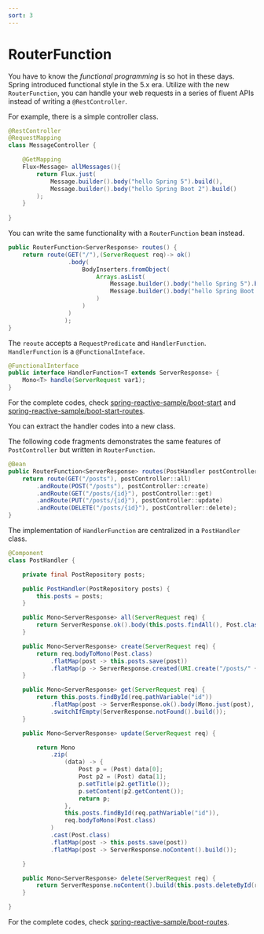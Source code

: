 ```yaml
---
sort: 3
---
```


# RouterFunction

You have to know the *functional programming* is so hot in these days. Spring introduced functional style in the 5.x era.  Utilize with the new `RouterFunction`, you can handle your web requests in a series of fluent APIs instead of writing a  `@RestController`.

For example,  there is a simple controller class.

```java
@RestController
@RequestMapping
class MessageController {

    @GetMapping
    Flux<Message> allMessages(){
        return Flux.just(
            Message.builder().body("hello Spring 5").build(),
            Message.builder().body("hello Spring Boot 2").build()
        );
    }
   
}
```

You can write the same functionality with a  `RouterFunction` bean instead.

```java    @Bean
public RouterFunction<ServerResponse> routes() {
    return route(GET("/"),(ServerRequest req)-> ok()
                 .body(
                     BodyInserters.fromObject(
                         Arrays.asList(
                             Message.builder().body("hello Spring 5").build(),
                             Message.builder().body("hello Spring Boot 2").build()
                         )
                     )
                 )
                );
}
```

The  `reoute` accepts a `RequestPredicate` and `HandlerFunction`.  `HandlerFunction` is a  `@FunctionalInteface`.

```java
@FunctionalInterface
public interface HandlerFunction<T extends ServerResponse> {
    Mono<T> handle(ServerRequest var1);
}
```

For the complete codes,  check [spring-reactive-sample/boot-start](https://github.com/hantsy/spring-reactive-sample/blob/master/boot-start) and  [spring-reactive-sample/boot-start-routes](https://github.com/hantsy/spring-reactive-sample/blob/master/boot-start-routes).

You can extract the handler codes into a new class.

The following code fragments demonstrates the same features of `PostController`  but written in `RouterFunction`.

```java
@Bean
public RouterFunction<ServerResponse> routes(PostHandler postController) {
    return route(GET("/posts"), postController::all)
        .andRoute(POST("/posts"), postController::create)
        .andRoute(GET("/posts/{id}"), postController::get)
        .andRoute(PUT("/posts/{id}"), postController::update)
        .andRoute(DELETE("/posts/{id}"), postController::delete);
}
```

The implementation of `HandlerFunction` are centralized in a  `PostHandler` class.

```java
@Component
class PostHandler {

    private final PostRepository posts;

    public PostHandler(PostRepository posts) {
        this.posts = posts;
    }

    public Mono<ServerResponse> all(ServerRequest req) {
        return ServerResponse.ok().body(this.posts.findAll(), Post.class);
    }

    public Mono<ServerResponse> create(ServerRequest req) {
        return req.bodyToMono(Post.class)
            .flatMap(post -> this.posts.save(post))
            .flatMap(p -> ServerResponse.created(URI.create("/posts/" + p.getId())).build());
    }

    public Mono<ServerResponse> get(ServerRequest req) {
        return this.posts.findById(req.pathVariable("id"))
            .flatMap(post -> ServerResponse.ok().body(Mono.just(post), Post.class))
            .switchIfEmpty(ServerResponse.notFound().build());
    }

    public Mono<ServerResponse> update(ServerRequest req) {

        return Mono
            .zip(
                (data) -> {
                    Post p = (Post) data[0];
                    Post p2 = (Post) data[1];
                    p.setTitle(p2.getTitle());
                    p.setContent(p2.getContent());
                    return p;
                },
                this.posts.findById(req.pathVariable("id")),
                req.bodyToMono(Post.class)
            )
            .cast(Post.class)
            .flatMap(post -> this.posts.save(post))
            .flatMap(post -> ServerResponse.noContent().build());

    }

    public Mono<ServerResponse> delete(ServerRequest req) {
        return ServerResponse.noContent().build(this.posts.deleteById(req.pathVariable("id")));
    }

}
```

For the complete codes,  check  [spring-reactive-sample/boot-routes](https://github.com/hantsy/spring-reactive-sample/blob/master/boot-routes).
